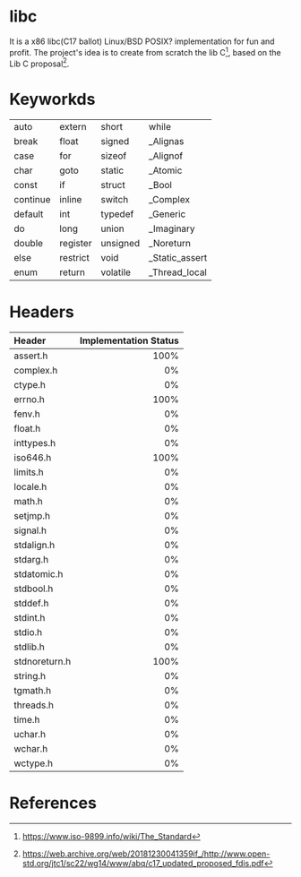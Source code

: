 # libc
It is a x86 libc(C17 ballot) Linux/BSD POSIX? implementation for fun and profit.
The project's idea is to create from scratch the lib C[^1], based on the Lib C proposal[^2].

# Keyworkds
|||||
|---|---|---|---|
|auto|extern|short|while|
|break|float|signed|_Alignas|
|case|for|sizeof|_Alignof|
|char|goto|static|_Atomic|
|const|if|struct|_Bool|
|continue|inline|switch|_Complex|
|default|int|typedef|_Generic|
|do|long|union|_Imaginary|
|double|register|unsigned|_Noreturn|
|else|restrict|void|_Static_assert|
|enum|return|volatile|_Thread_local|

# Headers

| Header | Implementation Status |
|:--------|--------:|
|assert.h| 100%|
|complex.h| 0% |
|ctype.h| 0%|
|errno.h| 100%|
|fenv.h|0%|
|float.h|0%|
|inttypes.h|0%|
|iso646.h|100%|
|limits.h|0%|
|locale.h|0%|
|math.h|0%|
|setjmp.h|0%|
|signal.h|0%|
|stdalign.h|0%|
|stdarg.h|0%|
|stdatomic.h|0%|
|stdbool.h|0%|
|stddef.h|0%|
|stdint.h|0%|
|stdio.h|0%|
|stdlib.h|0%|
|stdnoreturn.h|100%|
|string.h|0%|
|tgmath.h|0%|
|threads.h|0%|
|time.h|0%|
|uchar.h|0%|
|wchar.h|0%|
|wctype.h|0%|


# References
[^1]: https://www.iso-9899.info/wiki/The_Standard
[^2]: https://web.archive.org/web/20181230041359if_/http://www.open-std.org/jtc1/sc22/wg14/www/abq/c17_updated_proposed_fdis.pdf
